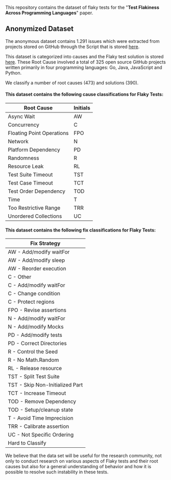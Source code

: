 This repository contains the dataset of flaky tests for the "**Test Flakiness Across Programming Languages**" paper.

## Anonymized Dataset

The anonymous dataset contains 1.291 issues which were extracted from projects stored on GitHub through the Script that is stored [here](https://github.com/Test-Flaky/Flakiness/blob/main/src/Script-flakiness.py).

This dataset is categorized into causes and the Flaky test solution is stored [here](https://github.com/Test-Flaky/OOPSLA21/tree/main/data).
These Root Cause involved a total of 325 open source GitHub projects written primarily in four programming languages: Go, Java, JavaScript and Python.

We classify a number of root causes (473) and solutions (390).

#### This dataset contains the following cause classifications for Flaky Tests:

| Root Cause | Initials |
| --- | --- |
| Async Wait | AW |
| Concurrency | C |
| Floating Point Operations | FPO |
| Network | N |
| Platform Dependency | PD |
| Randomness | R |
| Resource Leak | RL |
| Test Suite Timeout | TST |
| Test Case Timeout | TCT |
| Test Order Dependency | TOD |
| Time | T |
| Too Restrictive Range | TRR |
| Unordered Collections | UC |


#### This dataset contains the following fix classifications for Flaky Tests:

| Fix Strategy |
| --- |
| AW - Add/modify waitFor |
| AW - Add/modify sleep |
| AW - Reorder execution |
| C - Other |
| C - Add/modify waitFor |
| C - Change condition |
| C - Protect regions |
| FPO - Revise assertions |
| N - Add/modify waitFor |
| N - Add/modify Mocks |
| PD - Add/modify tests |
| PD - Correct Directories |
| R - Control the Seed |
| R - No Math.Random |
| RL - Release resource |
| TST - Split Test Suite |
| TST - Skip Non-Initialized Part |
| TCT - Increase Timeout |
| TOD - Remove Dependency |
| TOD - Setup/cleanup state |
| T - Avoid Time Imprecision |
| TRR - Calibrate assertion |
| UC - Not Specific Ordering |
| Hard to Classify |


We believe that the data set will be useful for the research community, not only to conduct research on various aspects of Flaky tests and their root causes but also for a general understanding of behavior and how it is possible to resolve such instability in these tests.
